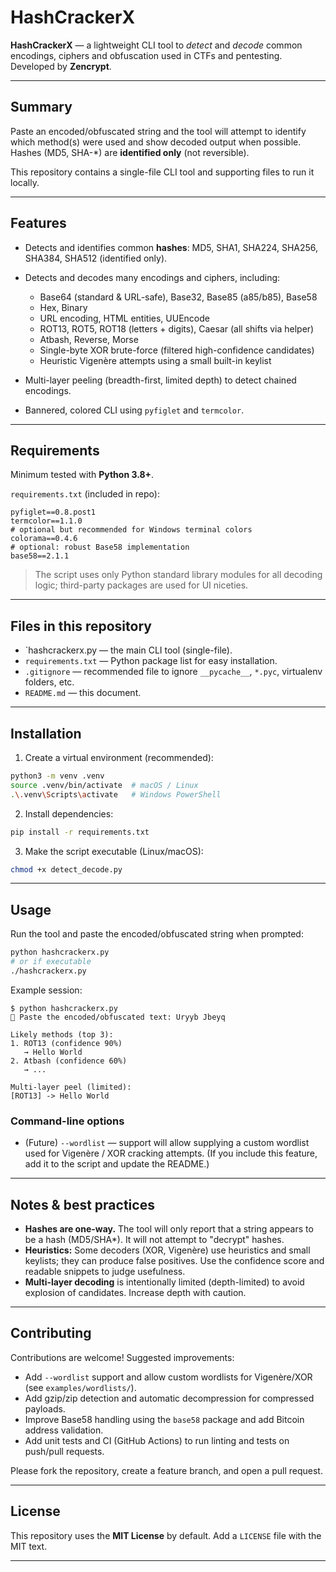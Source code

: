 # HashCrackerX

**HashCrackerX**  — a lightweight CLI tool to *detect* and *decode* common encodings, ciphers and obfuscation used in CTFs and pentesting. Developed by **Zencrypt**.

---

## Summary

Paste an encoded/obfuscated string and the tool will attempt to identify which method(s) were used and show decoded output when possible. Hashes (MD5, SHA-*) are **identified only** (not reversible).

This repository contains a single-file CLI tool and supporting files to run it locally.

---

## Features

* Detects and identifies common **hashes**: MD5, SHA1, SHA224, SHA256, SHA384, SHA512 (identified only).
* Detects and decodes many encodings and ciphers, including:

  * Base64 (standard & URL-safe), Base32, Base85 (a85/b85), Base58
  * Hex, Binary
  * URL encoding, HTML entities, UUEncode
  * ROT13, ROT5, ROT18 (letters + digits), Caesar (all shifts via helper)
  * Atbash, Reverse, Morse
  * Single-byte XOR brute-force (filtered high-confidence candidates)
  * Heuristic Vigenère attempts using a small built-in keylist
* Multi-layer peeling (breadth-first, limited depth) to detect chained encodings.
* Bannered, colored CLI using `pyfiglet` and `termcolor`.

---

## Requirements

Minimum tested with **Python 3.8+**.

`requirements.txt` (included in repo):

```
pyfiglet==0.8.post1
termcolor==1.1.0
# optional but recommended for Windows terminal colors
colorama==0.4.6
# optional: robust Base58 implementation
base58==2.1.1
```

> The script uses only Python standard library modules for all decoding logic; third-party packages are used for UI niceties.

---

## Files in this repository

* `hashcrackerx.py — the main CLI tool (single-file).
* `requirements.txt` — Python package list for easy installation.
* `.gitignore` — recommended file to ignore `__pycache__`, `*.pyc`, virtualenv folders, etc.
* `README.md` — this document.

---

## Installation

1. Create a virtual environment (recommended):

```bash
python3 -m venv .venv
source .venv/bin/activate  # macOS / Linux
.\.venv\Scripts\activate   # Windows PowerShell
```

2. Install dependencies:

```bash
pip install -r requirements.txt
```

3. Make the script executable (Linux/macOS):

```bash
chmod +x detect_decode.py
```

---

## Usage

Run the tool and paste the encoded/obfuscated string when prompted:

```bash
python hashcrackerx.py
# or if executable
./hashcrackerx.py
```

Example session:

```
$ python hashcrackerx.py
🔹 Paste the encoded/obfuscated text: Uryyb Jbeyq

Likely methods (top 3):
1. ROT13 (confidence 90%)
   → Hello World
2. Atbash (confidence 60%)
   → ...

Multi-layer peel (limited):
[ROT13] -> Hello World
```

### Command-line options

* (Future) `--wordlist` — support will allow supplying a custom wordlist used for Vigenère / XOR cracking attempts. (If you include this feature, add it to the script and update the README.)

---

## Notes & best practices

* **Hashes are one-way.** The tool will only report that a string appears to be a hash (MD5/SHA*). It will not attempt to "decrypt" hashes.
* **Heuristics:** Some decoders (XOR, Vigenère) use heuristics and small keylists; they can produce false positives. Use the confidence score and readable snippets to judge usefulness.
* **Multi-layer decoding** is intentionally limited (depth-limited) to avoid explosion of candidates. Increase depth with caution.

---

## Contributing

Contributions are welcome! Suggested improvements:

* Add `--wordlist` support and allow custom wordlists for Vigenère/XOR (see `examples/wordlists/`).
* Add gzip/zip detection and automatic decompression for compressed payloads.
* Improve Base58 handling using the `base58` package and add Bitcoin address validation.
* Add unit tests and CI (GitHub Actions) to run linting and tests on push/pull requests.

Please fork the repository, create a feature branch, and open a pull request.

---

## License

This repository uses the **MIT License** by default. Add a `LICENSE` file with the MIT text.

---


